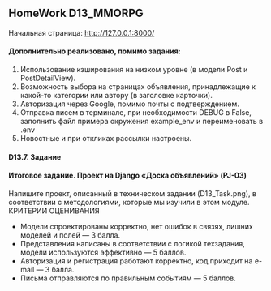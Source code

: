 ## HomeWork D13_MMORPG 

Начальная страница: http://127.0.0.1:8000/  

#### Дополнительно реализовано, помимо задания:  
1. Использование кэширования на низком уровне (в модели Post и PostDetailView).  
2. Возможность выбора на страницах объявления, принадлежащие к какой-то категории или автору (в заголовке карточки).
3. Авторизация через Google, помимо почты с подтверждением.
4. Отправка писем в терминале, при необходимости DEBUG в False, заполнить файл примера окружения example_env и переименовать в .env
5. Новостные и при откликах рассылки настроены.

#### D13.7. Задание
#### Итоговое задание. Проект на Django «Доска объявлений» (PJ-03)

 Напишите проект, описанный в техническом задании (D13_Task.png), в соответствии с методологиями, которые мы изучили в этом модуле.
КРИТЕРИИ ОЦЕНИВАНИЯ

* Модели спроектированы корректно, нет ошибок в связях, лишних моделей и полей — 3 балла.
* Представления написаны в соответствии с логикой техзадания, модели используются эффективно — 5 баллов.
* Авторизация и регистрация работают корректно, код приходит на e-mail — 3 балла.
* Письма отправляются по правильным событиям — 5 баллов.  

